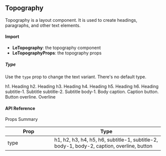## Topography

Topography is a layout component. It is used to create headings, paragraphs, and other text elements.

<div>
<LeSourceButton url="https://github.com/hiimlex/leux/tree/main/src/components/LeTopography"></LeSourceButton>
</div>

#### Import

<div>
<ImportPreview></ImportPreview>
</div>

- **LeTopography**: the topography component
- **LeTopographyProps**: the topography props

##### Type

Use the `type` prop to change the text variant. There's no default type.

<div>
<Topography type="h1">h1. Heading</Topography>
<Topography type="h2">h2. Heading</Topography>
<Topography type="h3">h3. Heading</Topography>
<Topography type="h4">h4. Heading</Topography>
<Topography type="h5">h5. Heading</Topography>
<Topography type="h6">h6. Heading</Topography>
<Topography type="subtitle-1">subtitle-1. Subtitle</Topography>
<Topography type="subtitle-2">subtitle-2. Subtitle</Topography>
<Topography type="body-1">body-1. Body</Topography>
<Topography type="caption">caption. Caption</Topography>
<Topography type="button">button. Button</Topography>
<Topography type="overline">overline. Overline</Topography>
</div>

<div>
<CodePreview></CodePreview>
</div>

#### API Reference

Props Summary

<div>
<table width="100%" border="0">
<thead>
<tr>
<th width="30%">Prop</th>
<th width="70%">Type</th>
</tr>
</thead>
<tbody>
<tr>
<td width="30%">type</td>
<td width="70%">h1, h2, h3, h4, h5, h6, subtitle-1, subtitle-2, body-1, body-2, caption, overline, button</td>
</tr>
</tbody>
</table>
</div>
